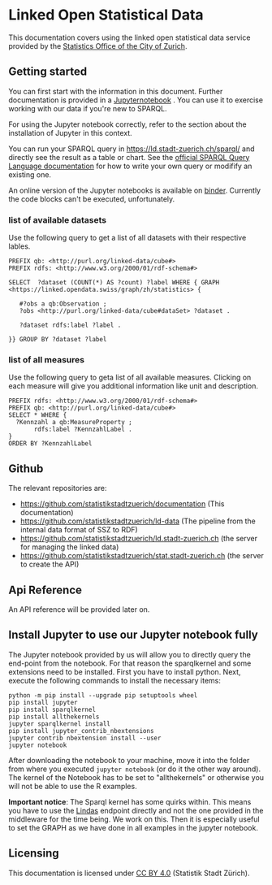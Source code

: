 # Linked Open Statistical Data 
This documentation covers using the linked open statistical data service provided by the [Statistics Office of the City of Zurich](https://www.stadt-zuerich.ch/statistik). 

## Getting started
You can first start with the information in this document. Further documentation is provided in a [Jupyternotebook](https://github.com/statistikstadtzuerich/documentation/blob/master/Linked_Data/Manual/LOSD_Manual_of_Statistik_Stadt_Zurich.ipynb) . You can use it to exercise working with our data if you're new to SPARQL.

For using the Jupyter notebook correctly, refer to the section about the installation of Jupyter in this context.

You can run your SPARQL query in https://ld.stadt-zuerich.ch/sparql/ and directly see the result as a table or chart. See the [official SPARQL Query Language documentation](https://www.w3.org/TR/2013/REC-sparql11-query-20130321/) for how to write your own query or modifify an existing one. 

An online version of the Jupyter notebooks is available on [binder](https://mybinder.org/v2/gh/statistikstadtzuerich/documentation/master?filepath=%2FLinked_Data%2FManual%2FLOSD_Manual_of_Statistik_Stadt_Zurich.ipynb). Currently the code blocks can't be executed, unfortunately. 

### list of available datasets
Use the following query to get a list of all datasets with their respective lables. 

```SPARQL
PREFIX qb: <http://purl.org/linked-data/cube#>
PREFIX rdfs: <http://www.w3.org/2000/01/rdf-schema#>

SELECT  ?dataset (COUNT(*) AS ?count) ?label WHERE { GRAPH <https://linked.opendata.swiss/graph/zh/statistics> {

   #?obs a qb:Observation ;
   ?obs <http://purl.org/linked-data/cube#dataSet> ?dataset .

   ?dataset rdfs:label ?label .

}} GROUP BY ?dataset ?label
```
### list of all measures
Use the following query to geta  list of all available measures. Clicking on each measure will give you additional information like unit and description. 
```SPARQL
PREFIX rdfs: <http://www.w3.org/2000/01/rdf-schema#>
PREFIX qb: <http://purl.org/linked-data/cube#>
SELECT * WHERE {
  ?Kennzahl a qb:MeasureProperty ;
       rdfs:label ?KennzahlLabel .
} 
ORDER BY ?KennzahlLabel
```

## Github
The relevant repositories are:
* https://github.com/statistikstadtzuerich/documentation (This documentation)
* https://github.com/statistikstadtzuerich/ld-data (The pipeline from the internal data format of SSZ to RDF)
* https://github.com/statistikstadtzuerich/ld.stadt-zuerich.ch  (the server for managing the linked data)
* https://github.com/statistikstadtzuerich/stat.stadt-zuerich.ch (the server to create the API)

## Api Reference
An API reference will be provided later on.

## Install Jupyter to use our Jupyter notebook fully
The Jupyter notebook provided by us will allow you to directly query the end-point from the notebook. For that reason the sparqlkernel and some extensions need to be installed. First you have to install python. Next, execute the following commands to install the necessary items:
```
python -m pip install --upgrade pip setuptools wheel
pip install jupyter
pip install sparqlkernel
pip install allthekernels
jupyter sparqlkernel install
pip install jupyter_contrib_nbextensions
jupyter contrib nbextension install --user
jupyter notebook
```
After downloading the notebook to your machine, move it into the folder from where you executed ```jupyter notebook``` (or do it the other way around). The kernel of the Notebook has to be set to "allthekernels" or otherwise you will not be able to use the R examples. 

**Important notice**: The Sparql kernel has some quirks within. This means you have to use the [Lindas](https://lindas-data.ch/) endpoint directly and not the one provided in the middleware for the time being. We work on this. Then it is especially useful to set the GRAPH as we have done in all examples in the jupyter notebook.

## Licensing
This documentation is licensed under [CC BY 4.0](https://creativecommons.org/licenses/by/4.0/) (Statistik Stadt Zürich). 

